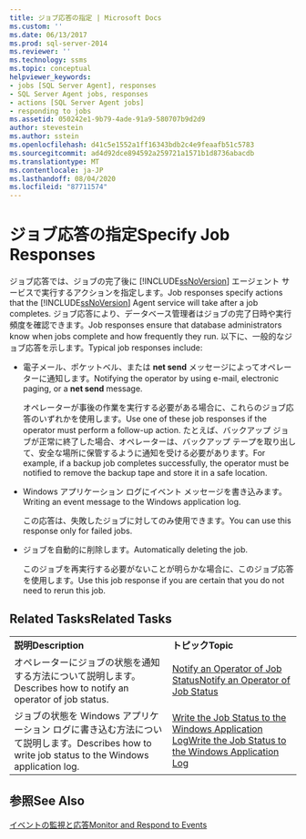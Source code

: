 ```yaml
---
title: ジョブ応答の指定 | Microsoft Docs
ms.custom: ''
ms.date: 06/13/2017
ms.prod: sql-server-2014
ms.reviewer: ''
ms.technology: ssms
ms.topic: conceptual
helpviewer_keywords:
- jobs [SQL Server Agent], responses
- SQL Server Agent jobs, responses
- actions [SQL Server Agent jobs]
- responding to jobs
ms.assetid: 050242e1-9b79-4ade-91a9-580707b9d2d9
author: stevestein
ms.author: sstein
ms.openlocfilehash: d41c5e1552a1ff16343bdb2c4e9feaafb51c5783
ms.sourcegitcommit: ad4d92dce894592a259721a1571b1d8736abacdb
ms.translationtype: MT
ms.contentlocale: ja-JP
ms.lasthandoff: 08/04/2020
ms.locfileid: "87711574"
---
```

# <a name="specify-job-responses"></a><span data-ttu-id="66e76-102">ジョブ応答の指定</span><span class="sxs-lookup"><span data-stu-id="66e76-102">Specify Job Responses</span></span>
  <span data-ttu-id="66e76-103">ジョブ応答では、ジョブの完了後に [!INCLUDE[ssNoVersion](../../includes/ssnoversion-md.md)] エージェント サービスで実行するアクションを指定します。</span><span class="sxs-lookup"><span data-stu-id="66e76-103">Job responses specify actions that the [!INCLUDE[ssNoVersion](../../includes/ssnoversion-md.md)] Agent service will take after a job completes.</span></span> <span data-ttu-id="66e76-104">ジョブ応答により、データベース管理者はジョブの完了日時や実行頻度を確認できます。</span><span class="sxs-lookup"><span data-stu-id="66e76-104">Job responses ensure that database administrators know when jobs complete and how frequently they run.</span></span> <span data-ttu-id="66e76-105">以下に、一般的なジョブ応答を示します。</span><span class="sxs-lookup"><span data-stu-id="66e76-105">Typical job responses include:</span></span>  
  
-   <span data-ttu-id="66e76-106">電子メール、ポケットベル、または **net send** メッセージによってオペレーターに通知します。</span><span class="sxs-lookup"><span data-stu-id="66e76-106">Notifying the operator by using e-mail, electronic paging, or a **net send** message.</span></span>  
  
     <span data-ttu-id="66e76-107">オペレーターが事後の作業を実行する必要がある場合に、これらのジョブ応答のいずれかを使用します。</span><span class="sxs-lookup"><span data-stu-id="66e76-107">Use one of these job responses if the operator must perform a follow-up action.</span></span> <span data-ttu-id="66e76-108">たとえば、バックアップ ジョブが正常に終了した場合、オペレーターは、バックアップ テープを取り出して、安全な場所に保管するように通知を受ける必要があります。</span><span class="sxs-lookup"><span data-stu-id="66e76-108">For example, if a backup job completes successfully, the operator must be notified to remove the backup tape and store it in a safe location.</span></span>  
  
-   <span data-ttu-id="66e76-109">Windows アプリケーション ログにイベント メッセージを書き込みます。</span><span class="sxs-lookup"><span data-stu-id="66e76-109">Writing an event message to the Windows application log.</span></span>  
  
     <span data-ttu-id="66e76-110">この応答は、失敗したジョブに対してのみ使用できます。</span><span class="sxs-lookup"><span data-stu-id="66e76-110">You can use this response only for failed jobs.</span></span>  
  
-   <span data-ttu-id="66e76-111">ジョブを自動的に削除します。</span><span class="sxs-lookup"><span data-stu-id="66e76-111">Automatically deleting the job.</span></span>  
  
     <span data-ttu-id="66e76-112">このジョブを再実行する必要がないことが明らかな場合に、このジョブ応答を使用します。</span><span class="sxs-lookup"><span data-stu-id="66e76-112">Use this job response if you are certain that you do not need to rerun this job.</span></span>  
  
## <a name="related-tasks"></a><span data-ttu-id="66e76-113">Related Tasks</span><span class="sxs-lookup"><span data-stu-id="66e76-113">Related Tasks</span></span>  
  
|||  
|-|-|  
|<span data-ttu-id="66e76-114">**説明**</span><span class="sxs-lookup"><span data-stu-id="66e76-114">**Description**</span></span>|<span data-ttu-id="66e76-115">**トピック**</span><span class="sxs-lookup"><span data-stu-id="66e76-115">**Topic**</span></span>|  
|<span data-ttu-id="66e76-116">オペレーターにジョブの状態を通知する方法について説明します。</span><span class="sxs-lookup"><span data-stu-id="66e76-116">Describes how to notify an operator of job status.</span></span>|[<span data-ttu-id="66e76-117">Notify an Operator of Job Status</span><span class="sxs-lookup"><span data-stu-id="66e76-117">Notify an Operator of Job Status</span></span>](notify-an-operator-of-job-status.md)|  
|<span data-ttu-id="66e76-118">ジョブの状態を Windows アプリケーション ログに書き込む方法について説明します。</span><span class="sxs-lookup"><span data-stu-id="66e76-118">Describes how to write job status to the Windows application log.</span></span>|[<span data-ttu-id="66e76-119">Write the Job Status to the Windows Application Log</span><span class="sxs-lookup"><span data-stu-id="66e76-119">Write the Job Status to the Windows Application Log</span></span>](../../reporting-services/report-server/windows-application-log.md)|  
  
## <a name="see-also"></a><span data-ttu-id="66e76-120">参照</span><span class="sxs-lookup"><span data-stu-id="66e76-120">See Also</span></span>  
 [<span data-ttu-id="66e76-121">イベントの監視と応答</span><span class="sxs-lookup"><span data-stu-id="66e76-121">Monitor and Respond to Events</span></span>](monitor-and-respond-to-events.md)  
  
  
